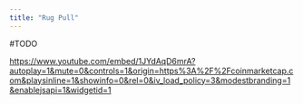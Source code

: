 ```yaml
---
title: "Rug Pull"
---
```


#TODO

https://www.youtube.com/embed/1JYdAqD6mrA?autoplay=1&mute=0&controls=1&origin=https%3A%2F%2Fcoinmarketcap.com&playsinline=1&showinfo=0&rel=0&iv_load_policy=3&modestbranding=1&enablejsapi=1&widgetid=1